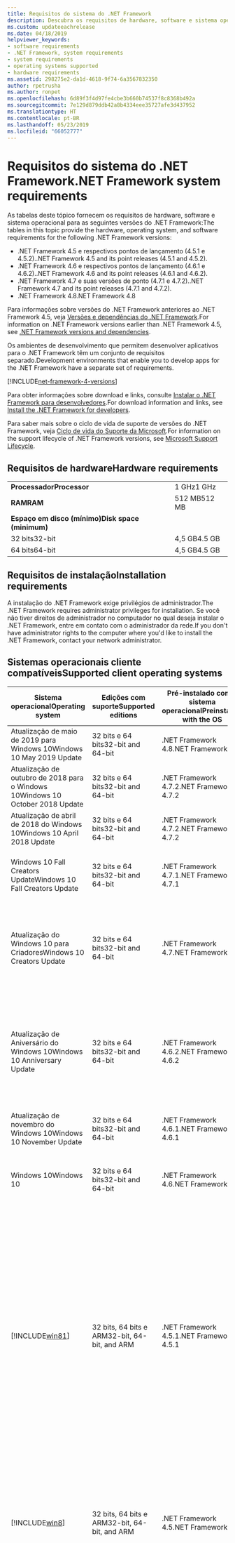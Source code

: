 ```yaml
---
title: Requisitos do sistema do .NET Framework
description: Descubra os requisitos de hardware, software e sistema operacional para instalar o .NET Framework 4.5 e versões posteriores.
ms.custom: updateeachrelease
ms.date: 04/18/2019
helpviewer_keywords:
- software requirements
- .NET Framework, system requirements
- system requirements
- operating systems supported
- hardware requirements
ms.assetid: 298275e2-da1d-4618-9f74-6a3567832350
author: rpetrusha
ms.author: ronpet
ms.openlocfilehash: 6d89f3f4d97fe4cbe3b660b74537f8c8368b492a
ms.sourcegitcommit: 7e129d879ddb42a8b4334eee35727afe3d437952
ms.translationtype: HT
ms.contentlocale: pt-BR
ms.lasthandoff: 05/23/2019
ms.locfileid: "66052777"
---
```

# <a name="net-framework-system-requirements"></a><span data-ttu-id="20e7e-103">Requisitos do sistema do .NET Framework</span><span class="sxs-lookup"><span data-stu-id="20e7e-103">.NET Framework system requirements</span></span>

<span data-ttu-id="20e7e-104">As tabelas deste tópico fornecem os requisitos de hardware, software e sistema operacional para as seguintes versões do .NET Framework:</span><span class="sxs-lookup"><span data-stu-id="20e7e-104">The tables in this topic provide the hardware, operating system, and software requirements for the following .NET Framework versions:</span></span>

* <span data-ttu-id="20e7e-105">.NET Framework 4.5 e respectivos pontos de lançamento (4.5.1 e 4.5.2).</span><span class="sxs-lookup"><span data-stu-id="20e7e-105">.NET Framework 4.5 and its point releases (4.5.1 and 4.5.2).</span></span>
* <span data-ttu-id="20e7e-106">.NET Framework 4.6 e respectivos pontos de lançamento (4.6.1 e 4.6.2).</span><span class="sxs-lookup"><span data-stu-id="20e7e-106">.NET Framework 4.6 and its point releases (4.6.1 and 4.6.2).</span></span>
* <span data-ttu-id="20e7e-107">.NET Framework 4.7 e suas versões de ponto (4.7.1 e 4.7.2).</span><span class="sxs-lookup"><span data-stu-id="20e7e-107">.NET Framework 4.7 and its point releases (4.7.1 and 4.7.2).</span></span>
* <span data-ttu-id="20e7e-108">.NET Framework 4.8</span><span class="sxs-lookup"><span data-stu-id="20e7e-108">.NET Framework 4.8</span></span>

<span data-ttu-id="20e7e-109">Para informações sobre versões do .NET Framework anteriores ao .NET Framework 4.5, veja [Versões e dependências do .NET Framework](../migration-guide/versions-and-dependencies.md).</span><span class="sxs-lookup"><span data-stu-id="20e7e-109">For information on .NET Framework versions earlier than .NET Framework 4.5, see [.NET Framework versions and dependencies](../migration-guide/versions-and-dependencies.md).</span></span>

<span data-ttu-id="20e7e-110">Os ambientes de desenvolvimento que permitem desenvolver aplicativos para o .NET Framework têm um conjunto de requisitos separado.</span><span class="sxs-lookup"><span data-stu-id="20e7e-110">Development environments that enable you to develop apps for the .NET Framework have a separate set of requirements.</span></span>

[!INCLUDE[net-framework-4-versions](../../../includes/net-framework-4x-versions.md)]

<span data-ttu-id="20e7e-111">Para obter informações sobre download e links, consulte [Instalar o .NET Framework para desenvolvedores](../../../docs/framework/install/guide-for-developers.md).</span><span class="sxs-lookup"><span data-stu-id="20e7e-111">For download information and links, see [Install the .NET Framework for developers](../../../docs/framework/install/guide-for-developers.md).</span></span>

<span data-ttu-id="20e7e-112">Para saber mais sobre o ciclo de vida de suporte de versões do .NET Framework, veja [Ciclo de vida do Suporte da Microsoft](https://support.microsoft.com/lifecycle/search?sort=PN&alpha=Microsoft%20.NET%20Framework&Filter=FilterNO).</span><span class="sxs-lookup"><span data-stu-id="20e7e-112">For information on the support lifecycle of .NET Framework versions, see [Microsoft Support Lifecycle](https://support.microsoft.com/lifecycle/search?sort=PN&alpha=Microsoft%20.NET%20Framework&Filter=FilterNO).</span></span>

## <a name="hardware-requirements"></a><span data-ttu-id="20e7e-113">Requisitos de hardware</span><span class="sxs-lookup"><span data-stu-id="20e7e-113">Hardware requirements</span></span>

|                          |        |
| ------------------------ | ------ |
| <span data-ttu-id="20e7e-114">**Processador**</span><span class="sxs-lookup"><span data-stu-id="20e7e-114">**Processor**</span></span>            | <span data-ttu-id="20e7e-115">1 GHz</span><span class="sxs-lookup"><span data-stu-id="20e7e-115">1 GHz</span></span>  |
| <span data-ttu-id="20e7e-116">**RAM**</span><span class="sxs-lookup"><span data-stu-id="20e7e-116">**RAM**</span></span>                  | <span data-ttu-id="20e7e-117">512 MB</span><span class="sxs-lookup"><span data-stu-id="20e7e-117">512 MB</span></span> |
| <span data-ttu-id="20e7e-118">**Espaço em disco (mínimo)**</span><span class="sxs-lookup"><span data-stu-id="20e7e-118">**Disk space (minimum)**</span></span> |        |
| <span data-ttu-id="20e7e-119">32 bits</span><span class="sxs-lookup"><span data-stu-id="20e7e-119">32-bit</span></span>                   | <span data-ttu-id="20e7e-120">4,5 GB</span><span class="sxs-lookup"><span data-stu-id="20e7e-120">4.5 GB</span></span> |
| <span data-ttu-id="20e7e-121">64 bits</span><span class="sxs-lookup"><span data-stu-id="20e7e-121">64-bit</span></span>                   | <span data-ttu-id="20e7e-122">4,5 GB</span><span class="sxs-lookup"><span data-stu-id="20e7e-122">4.5 GB</span></span> |

## <a name="installation-requirements"></a><span data-ttu-id="20e7e-123">Requisitos de instalação</span><span class="sxs-lookup"><span data-stu-id="20e7e-123">Installation requirements</span></span>

<span data-ttu-id="20e7e-124">A instalação do .NET Framework exige privilégios de administrador.</span><span class="sxs-lookup"><span data-stu-id="20e7e-124">The .NET Framework requires administrator privileges for installation.</span></span> <span data-ttu-id="20e7e-125">Se você não tiver direitos de administrador no computador no qual deseja instalar o .NET Framework, entre em contato com o administrador da rede.</span><span class="sxs-lookup"><span data-stu-id="20e7e-125">If you don't have administrator rights to the computer where you'd like to install the .NET Framework, contact your network administrator.</span></span>

## <a name="supported-client-operating-systems"></a><span data-ttu-id="20e7e-126">Sistemas operacionais cliente compatíveis</span><span class="sxs-lookup"><span data-stu-id="20e7e-126">Supported client operating systems</span></span>

| <span data-ttu-id="20e7e-127">Sistema operacional</span><span class="sxs-lookup"><span data-stu-id="20e7e-127">Operating system</span></span> | <span data-ttu-id="20e7e-128">Edições com suporte</span><span class="sxs-lookup"><span data-stu-id="20e7e-128">Supported editions</span></span> | <span data-ttu-id="20e7e-129">Pré-instalado com o sistema operacional</span><span class="sxs-lookup"><span data-stu-id="20e7e-129">Preinstalled with the OS</span></span> | <span data-ttu-id="20e7e-130">Instalado separadamente</span><span class="sxs-lookup"><span data-stu-id="20e7e-130">Installable separately</span></span> |
| ---------------- | ------------------ | ------------------------ | ---------------------- |
| <span data-ttu-id="20e7e-131">Atualização de maio de 2019 para Windows 10</span><span class="sxs-lookup"><span data-stu-id="20e7e-131">Windows 10 May 2019 Update</span></span> | <span data-ttu-id="20e7e-132">32 bits e 64 bits</span><span class="sxs-lookup"><span data-stu-id="20e7e-132">32-bit and 64-bit</span></span> | <span data-ttu-id="20e7e-133">.NET Framework 4.8</span><span class="sxs-lookup"><span data-stu-id="20e7e-133">.NET Framework 4.8</span></span> | -- |
| <span data-ttu-id="20e7e-134">Atualização de outubro de 2018 para o Windows 10</span><span class="sxs-lookup"><span data-stu-id="20e7e-134">Windows 10 October 2018 Update</span></span> | <span data-ttu-id="20e7e-135">32 bits e 64 bits</span><span class="sxs-lookup"><span data-stu-id="20e7e-135">32-bit and 64-bit</span></span> | <span data-ttu-id="20e7e-136">.NET Framework 4.7.2</span><span class="sxs-lookup"><span data-stu-id="20e7e-136">.NET Framework 4.7.2</span></span> | <span data-ttu-id="20e7e-137">.NET Framework 4.8</span><span class="sxs-lookup"><span data-stu-id="20e7e-137">.NET Framework 4.8</span></span> |
| <span data-ttu-id="20e7e-138">Atualização de abril de 2018 do Windows 10</span><span class="sxs-lookup"><span data-stu-id="20e7e-138">Windows 10 April 2018 Update</span></span> | <span data-ttu-id="20e7e-139">32 bits e 64 bits</span><span class="sxs-lookup"><span data-stu-id="20e7e-139">32-bit and 64-bit</span></span> | <span data-ttu-id="20e7e-140">.NET Framework 4.7.2</span><span class="sxs-lookup"><span data-stu-id="20e7e-140">.NET Framework 4.7.2</span></span> |<span data-ttu-id="20e7e-141">.NET Framework 4.8</span><span class="sxs-lookup"><span data-stu-id="20e7e-141">.NET Framework 4.8</span></span>|
| <span data-ttu-id="20e7e-142">Windows 10 Fall Creators Update</span><span class="sxs-lookup"><span data-stu-id="20e7e-142">Windows 10 Fall Creators Update</span></span> | <span data-ttu-id="20e7e-143">32 bits e 64 bits</span><span class="sxs-lookup"><span data-stu-id="20e7e-143">32-bit and 64-bit</span></span> | <span data-ttu-id="20e7e-144">.NET Framework 4.7.1</span><span class="sxs-lookup"><span data-stu-id="20e7e-144">.NET Framework 4.7.1</span></span> | <span data-ttu-id="20e7e-145">.NET Framework 4.7.2</span><span class="sxs-lookup"><span data-stu-id="20e7e-145">.NET Framework 4.7.2</span></span><br/><br/><span data-ttu-id="20e7e-146">.NET Framework 4.8</span><span class="sxs-lookup"><span data-stu-id="20e7e-146">.NET Framework 4.8</span></span> |
| <span data-ttu-id="20e7e-147">Atualização do Windows 10 para Criadores</span><span class="sxs-lookup"><span data-stu-id="20e7e-147">Windows 10 Creators Update</span></span> | <span data-ttu-id="20e7e-148">32 bits e 64 bits</span><span class="sxs-lookup"><span data-stu-id="20e7e-148">32-bit and 64-bit</span></span> | <span data-ttu-id="20e7e-149">.NET Framework 4.7</span><span class="sxs-lookup"><span data-stu-id="20e7e-149">.NET Framework 4.7</span></span> | <span data-ttu-id="20e7e-150">.NET Framework 4.7.1</span><span class="sxs-lookup"><span data-stu-id="20e7e-150">.NET Framework 4.7.1</span></span><br/><br/><span data-ttu-id="20e7e-151">.NET Framework 4.7.2</span><span class="sxs-lookup"><span data-stu-id="20e7e-151">.NET Framework 4.7.2</span></span><br/><br/><span data-ttu-id="20e7e-152">.NET Framework 4.8</span><span class="sxs-lookup"><span data-stu-id="20e7e-152">.NET Framework 4.8</span></span> |
| <span data-ttu-id="20e7e-153">Atualização de Aniversário do Windows 10</span><span class="sxs-lookup"><span data-stu-id="20e7e-153">Windows 10 Anniversary Update</span></span> | <span data-ttu-id="20e7e-154">32 bits e 64 bits</span><span class="sxs-lookup"><span data-stu-id="20e7e-154">32-bit and 64-bit</span></span> | <span data-ttu-id="20e7e-155">.NET Framework 4.6.2</span><span class="sxs-lookup"><span data-stu-id="20e7e-155">.NET Framework 4.6.2</span></span> |<span data-ttu-id="20e7e-156">.NET Framework 4.7</span><span class="sxs-lookup"><span data-stu-id="20e7e-156">.NET Framework 4.7</span></span><br/><br/><span data-ttu-id="20e7e-157">.NET Framework 4.7.1</span><span class="sxs-lookup"><span data-stu-id="20e7e-157">.NET Framework 4.7.1</span></span><br/><br/><span data-ttu-id="20e7e-158">.NET Framework 4.7.2</span><span class="sxs-lookup"><span data-stu-id="20e7e-158">.NET Framework 4.7.2</span></span><br/><br/><span data-ttu-id="20e7e-159">.NET Framework 4.8</span><span class="sxs-lookup"><span data-stu-id="20e7e-159">.NET Framework 4.8</span></span>  |
| <span data-ttu-id="20e7e-160">Atualização de novembro do Windows 10</span><span class="sxs-lookup"><span data-stu-id="20e7e-160">Windows 10 November Update</span></span> | <span data-ttu-id="20e7e-161">32 bits e 64 bits</span><span class="sxs-lookup"><span data-stu-id="20e7e-161">32-bit and 64-bit</span></span> | <span data-ttu-id="20e7e-162">.NET Framework 4.6.1</span><span class="sxs-lookup"><span data-stu-id="20e7e-162">.NET Framework 4.6.1</span></span> | <span data-ttu-id="20e7e-163">.NET Framework 4.6.2</span><span class="sxs-lookup"><span data-stu-id="20e7e-163">.NET Framework 4.6.2</span></span> |
| <span data-ttu-id="20e7e-164">Windows 10</span><span class="sxs-lookup"><span data-stu-id="20e7e-164">Windows 10</span></span> | <span data-ttu-id="20e7e-165">32 bits e 64 bits</span><span class="sxs-lookup"><span data-stu-id="20e7e-165">32-bit and 64-bit</span></span> | <span data-ttu-id="20e7e-166">.NET Framework 4.6</span><span class="sxs-lookup"><span data-stu-id="20e7e-166">.NET Framework 4.6</span></span> | <span data-ttu-id="20e7e-167">.NET Framework 4.6.1</span><span class="sxs-lookup"><span data-stu-id="20e7e-167">.NET Framework 4.6.1</span></span> <br/><br/> <span data-ttu-id="20e7e-168">.NET Framework 4.6.2</span><span class="sxs-lookup"><span data-stu-id="20e7e-168">.NET Framework 4.6.2</span></span> |
| [!INCLUDE[win81](../../../includes/win81-md.md)] | <span data-ttu-id="20e7e-169">32 bits, 64 bits e ARM</span><span class="sxs-lookup"><span data-stu-id="20e7e-169">32-bit, 64-bit, and ARM</span></span> | <span data-ttu-id="20e7e-170">.NET Framework 4.5.1</span><span class="sxs-lookup"><span data-stu-id="20e7e-170">.NET Framework 4.5.1</span></span> | <span data-ttu-id="20e7e-171">.NET Framework 4.5.2</span><span class="sxs-lookup"><span data-stu-id="20e7e-171">.NET Framework 4.5.2</span></span><br /><br /> <span data-ttu-id="20e7e-172">.NET Framework 4.6</span><span class="sxs-lookup"><span data-stu-id="20e7e-172">.NET Framework 4.6</span></span><br /><br /> <span data-ttu-id="20e7e-173">.NET Framework 4.6.1</span><span class="sxs-lookup"><span data-stu-id="20e7e-173">.NET Framework 4.6.1</span></span><br /><br /> <span data-ttu-id="20e7e-174">.NET Framework 4.6.2</span><span class="sxs-lookup"><span data-stu-id="20e7e-174">.NET Framework 4.6.2</span></span><br /><br /><span data-ttu-id="20e7e-175">.NET Framework 4.7</span><span class="sxs-lookup"><span data-stu-id="20e7e-175">.NET Framework 4.7</span></span><br/><br/><span data-ttu-id="20e7e-176">.NET Framework 4.7.1</span><span class="sxs-lookup"><span data-stu-id="20e7e-176">.NET Framework 4.7.1</span></span><br/><br/><span data-ttu-id="20e7e-177">.NET Framework 4.7.2</span><span class="sxs-lookup"><span data-stu-id="20e7e-177">.NET Framework 4.7.2</span></span><br/><br/><span data-ttu-id="20e7e-178">.NET Framework 4.8</span><span class="sxs-lookup"><span data-stu-id="20e7e-178">.NET Framework 4.8</span></span> |
| [!INCLUDE[win8](../../../includes/win8-md.md)] | <span data-ttu-id="20e7e-179">32 bits, 64 bits e ARM</span><span class="sxs-lookup"><span data-stu-id="20e7e-179">32-bit, 64-bit, and ARM</span></span> | <span data-ttu-id="20e7e-180">.NET Framework 4.5</span><span class="sxs-lookup"><span data-stu-id="20e7e-180">.NET Framework 4.5</span></span> | <span data-ttu-id="20e7e-181">.NET Framework 4.5.1</span><span class="sxs-lookup"><span data-stu-id="20e7e-181">.NET Framework 4.5.1</span></span><br /><br /><span data-ttu-id="20e7e-182">.NET Framework 4.5.2</span><span class="sxs-lookup"><span data-stu-id="20e7e-182">.NET Framework 4.5.2</span></span><br /><br /> <span data-ttu-id="20e7e-183">.NET Framework 4.6</span><span class="sxs-lookup"><span data-stu-id="20e7e-183">.NET Framework 4.6</span></span><br /><br /> <span data-ttu-id="20e7e-184">.NET Framework 4.6.1</span><span class="sxs-lookup"><span data-stu-id="20e7e-184">.NET Framework 4.6.1</span></span> |
| <span data-ttu-id="20e7e-185">Windows 7 SP1</span><span class="sxs-lookup"><span data-stu-id="20e7e-185">Windows 7 SP1</span></span>|<span data-ttu-id="20e7e-186">32 bits e 64 bits</span><span class="sxs-lookup"><span data-stu-id="20e7e-186">32-bit and 64-bit</span></span> | -- | <span data-ttu-id="20e7e-187">.NET Framework 4</span><span class="sxs-lookup"><span data-stu-id="20e7e-187">.NET Framework 4</span></span><br /><br /> <span data-ttu-id="20e7e-188">.NET Framework 4.5</span><span class="sxs-lookup"><span data-stu-id="20e7e-188">.NET Framework 4.5</span></span><br /><br /> <span data-ttu-id="20e7e-189">.NET Framework 4.5.1</span><span class="sxs-lookup"><span data-stu-id="20e7e-189">.NET Framework 4.5.1</span></span><br /><br /> <span data-ttu-id="20e7e-190">.NET Framework 4.5.2</span><span class="sxs-lookup"><span data-stu-id="20e7e-190">.NET Framework 4.5.2</span></span><br /><br /> <span data-ttu-id="20e7e-191">.NET Framework 4.6</span><span class="sxs-lookup"><span data-stu-id="20e7e-191">.NET Framework 4.6</span></span><br /><br /> <span data-ttu-id="20e7e-192">.NET Framework 4.6.1</span><span class="sxs-lookup"><span data-stu-id="20e7e-192">.NET Framework 4.6.1</span></span><br /><br /> <span data-ttu-id="20e7e-193">.NET Framework 4.6.2</span><span class="sxs-lookup"><span data-stu-id="20e7e-193">.NET Framework 4.6.2</span></span><br /><br /><span data-ttu-id="20e7e-194">.NET Framework 4.7</span><span class="sxs-lookup"><span data-stu-id="20e7e-194">.NET Framework 4.7</span></span><br/><br/><span data-ttu-id="20e7e-195">.NET Framework 4.7.1</span><span class="sxs-lookup"><span data-stu-id="20e7e-195">.NET Framework 4.7.1</span></span><br/><br/><span data-ttu-id="20e7e-196">.NET Framework 4.7.2</span><span class="sxs-lookup"><span data-stu-id="20e7e-196">.NET Framework 4.7.2</span></span><br/><br/><span data-ttu-id="20e7e-197">.NET Framework 4.8</span><span class="sxs-lookup"><span data-stu-id="20e7e-197">.NET Framework 4.8</span></span> |
| <span data-ttu-id="20e7e-198">Windows Vista SP2</span><span class="sxs-lookup"><span data-stu-id="20e7e-198">Windows Vista SP2</span></span>|<span data-ttu-id="20e7e-199">32 bits e 64 bits</span><span class="sxs-lookup"><span data-stu-id="20e7e-199">32-bit and 64-bit</span></span> | -- | <span data-ttu-id="20e7e-200">.NET Framework 4</span><span class="sxs-lookup"><span data-stu-id="20e7e-200">.NET Framework 4</span></span><br /><br /> <span data-ttu-id="20e7e-201">.NET Framework 4.5</span><span class="sxs-lookup"><span data-stu-id="20e7e-201">.NET Framework 4.5</span></span><br /><br /> <span data-ttu-id="20e7e-202">.NET Framework 4.5.1</span><span class="sxs-lookup"><span data-stu-id="20e7e-202">.NET Framework 4.5.1</span></span><br /><br /> <span data-ttu-id="20e7e-203">.NET Framework 4.5.2</span><span class="sxs-lookup"><span data-stu-id="20e7e-203">.NET Framework 4.5.2</span></span><br /><br /> <span data-ttu-id="20e7e-204">.NET Framework 4.6</span><span class="sxs-lookup"><span data-stu-id="20e7e-204">.NET Framework 4.6</span></span> |
| <span data-ttu-id="20e7e-205">Windows XP</span><span class="sxs-lookup"><span data-stu-id="20e7e-205">Windows XP</span></span> |<span data-ttu-id="20e7e-206">32 bits e 64 bits</span><span class="sxs-lookup"><span data-stu-id="20e7e-206">32-bit and 64-bit</span></span> | -- | <span data-ttu-id="20e7e-207">.NET Framework 4</span><span class="sxs-lookup"><span data-stu-id="20e7e-207">.NET Framework 4</span></span> |

 <span data-ttu-id="20e7e-208">**Observações:**</span><span class="sxs-lookup"><span data-stu-id="20e7e-208">**Notes:**</span></span>

- <span data-ttu-id="20e7e-209">Em sistemas com Windows 7, o .NET Framework exige o Windows 7 SP1.</span><span class="sxs-lookup"><span data-stu-id="20e7e-209">On Windows 7 systems, the .NET Framework requires Windows 7 SP1.</span></span> <span data-ttu-id="20e7e-210">Se você usa o Windows 7 e ainda não instalou o Service Pack 1, faça isso antes de instalar o .NET Framework.</span><span class="sxs-lookup"><span data-stu-id="20e7e-210">If you're on Windows 7 and haven't yet installed Service Pack 1, you need to do so before installing the .NET Framework.</span></span>

- <span data-ttu-id="20e7e-211">O .NET Framework 4.5 é compatível com o Windows PE (Ambiente de Pré-Instalação do Windows).</span><span class="sxs-lookup"><span data-stu-id="20e7e-211">.NET Framework 4.5 is supported on the Windows Preinstallation Environment (Windows PE).</span></span> <span data-ttu-id="20e7e-212">Nem todos os recursos são compatíveis com o Windows PE.</span><span class="sxs-lookup"><span data-stu-id="20e7e-212">Not all features are supported on Windows PE.</span></span>

- <span data-ttu-id="20e7e-213">O .NET Framework 4 também é compatível com a plataforma IA64.</span><span class="sxs-lookup"><span data-stu-id="20e7e-213">.NET Framework 4 also supports the IA64 platform.</span></span>

- <span data-ttu-id="20e7e-214">Para todas as plataformas, recomendamos que você atualize para o Service Pack mais recente do Windows e instale as atualizações críticas disponíveis no [site Windows Update](https://go.microsoft.com/fwlink/?LinkId=168461) para garantir a melhor compatibilidade e segurança.</span><span class="sxs-lookup"><span data-stu-id="20e7e-214">For all platforms, we recommend that you upgrade to the latest Windows Service Pack and install critical updates available from the [Windows Update website](https://go.microsoft.com/fwlink/?LinkId=168461) to ensure the best compatibility and security.</span></span>

- <span data-ttu-id="20e7e-215">Em sistemas operacionais de 64 bits, o .NET Framework dá suporte ao WOW64 (processamento de 32 bits em um computador de 64 bits) e ao processamento nativo de 64 bits.</span><span class="sxs-lookup"><span data-stu-id="20e7e-215">On 64-bit operating systems, the .NET Framework supports both WOW64 (32-bit processing on a 64-bit machine) and| native 64-bit processing.</span></span>

## <a name="supported-server-operating-systems"></a><span data-ttu-id="20e7e-216">Sistemas operacionais de servidor compatíveis</span><span class="sxs-lookup"><span data-stu-id="20e7e-216">Supported server operating systems</span></span>

| <span data-ttu-id="20e7e-217">Sistema operacional</span><span class="sxs-lookup"><span data-stu-id="20e7e-217">Operating system</span></span> | <span data-ttu-id="20e7e-218">Edições com suporte</span><span class="sxs-lookup"><span data-stu-id="20e7e-218">Supported editions</span></span> | <span data-ttu-id="20e7e-219">Pré-instalado com o sistema operacional</span><span class="sxs-lookup"><span data-stu-id="20e7e-219">Preinstalled with the OS</span></span> | <span data-ttu-id="20e7e-220">Instalado separadamente</span><span class="sxs-lookup"><span data-stu-id="20e7e-220">Installable separately</span></span> |
| ---------------- | ------------------ | ------------------------ | ---------------------- |
| <span data-ttu-id="20e7e-221">Windows Server 2019</span><span class="sxs-lookup"><span data-stu-id="20e7e-221">Windows Server 2019</span></span> | <span data-ttu-id="20e7e-222">64 bits</span><span class="sxs-lookup"><span data-stu-id="20e7e-222">64-bit</span></span> | <span data-ttu-id="20e7e-223">.NET Framework 4.7.2</span><span class="sxs-lookup"><span data-stu-id="20e7e-223">.NET Framework 4.7.2</span></span> | <span data-ttu-id="20e7e-224">.NET Framework 4.8</span><span class="sxs-lookup"><span data-stu-id="20e7e-224">.NET Framework 4.8</span></span> |
| <span data-ttu-id="20e7e-225">Windows Server, versão 1809</span><span class="sxs-lookup"><span data-stu-id="20e7e-225">Windows Server, version 1809</span></span> | <span data-ttu-id="20e7e-226">64 bits</span><span class="sxs-lookup"><span data-stu-id="20e7e-226">64-bit</span></span> | <span data-ttu-id="20e7e-227">.NET Framework 4.7.2</span><span class="sxs-lookup"><span data-stu-id="20e7e-227">.NET Framework 4.7.2</span></span> | <span data-ttu-id="20e7e-228">.NET Framework 4.8</span><span class="sxs-lookup"><span data-stu-id="20e7e-228">.NET Framework 4.8</span></span> |
| <span data-ttu-id="20e7e-229">Windows Server, versão 1803</span><span class="sxs-lookup"><span data-stu-id="20e7e-229">Windows Server, version 1803</span></span> | <span data-ttu-id="20e7e-230">64 bits</span><span class="sxs-lookup"><span data-stu-id="20e7e-230">64-bit</span></span> | <span data-ttu-id="20e7e-231">.NET Framework 4.7.2</span><span class="sxs-lookup"><span data-stu-id="20e7e-231">.NET Framework 4.7.2</span></span> | <span data-ttu-id="20e7e-232">.NET Framework 4.8</span><span class="sxs-lookup"><span data-stu-id="20e7e-232">.NET Framework 4.8</span></span> |
| <span data-ttu-id="20e7e-233">Windows Server, versão 1709</span><span class="sxs-lookup"><span data-stu-id="20e7e-233">Windows Server, version 1709</span></span> | <span data-ttu-id="20e7e-234">64 bits</span><span class="sxs-lookup"><span data-stu-id="20e7e-234">64-bit</span></span> | <span data-ttu-id="20e7e-235">.NET Framework 4.7.1</span><span class="sxs-lookup"><span data-stu-id="20e7e-235">.NET Framework 4.7.1</span></span> | <span data-ttu-id="20e7e-236">.NET Framework 4.7.2</span><span class="sxs-lookup"><span data-stu-id="20e7e-236">.NET Framework 4.7.2</span></span>|
| <span data-ttu-id="20e7e-237">Windows Server 2016</span><span class="sxs-lookup"><span data-stu-id="20e7e-237">Windows Server 2016</span></span> | <span data-ttu-id="20e7e-238">64 bits</span><span class="sxs-lookup"><span data-stu-id="20e7e-238">64-bit</span></span> | <span data-ttu-id="20e7e-239">.NET Framework 4.6.2</span><span class="sxs-lookup"><span data-stu-id="20e7e-239">.NET Framework 4.6.2</span></span> | <span data-ttu-id="20e7e-240">.NET Framework 4.7</span><span class="sxs-lookup"><span data-stu-id="20e7e-240">.NET Framework 4.7</span></span><br/><br/> <span data-ttu-id="20e7e-241">.NET Framework 4.7.1</span><span class="sxs-lookup"><span data-stu-id="20e7e-241">.NET Framework 4.7.1</span></span><br/><br/><span data-ttu-id="20e7e-242">.NET Framework 4.7.2</span><span class="sxs-lookup"><span data-stu-id="20e7e-242">.NET Framework 4.7.2</span></span><br/><br/><span data-ttu-id="20e7e-243">.NET Framework 4.8</span><span class="sxs-lookup"><span data-stu-id="20e7e-243">.NET Framework 4.8</span></span> |
| <span data-ttu-id="20e7e-244">Windows Server 2012 R2</span><span class="sxs-lookup"><span data-stu-id="20e7e-244">Windows Server 2012 R2</span></span> | <span data-ttu-id="20e7e-245">64 bits</span><span class="sxs-lookup"><span data-stu-id="20e7e-245">64-bit</span></span> | <span data-ttu-id="20e7e-246">.NET Framework 4.5.1</span><span class="sxs-lookup"><span data-stu-id="20e7e-246">.NET Framework 4.5.1</span></span> | <span data-ttu-id="20e7e-247">.NET Framework 4.5.2</span><span class="sxs-lookup"><span data-stu-id="20e7e-247">.NET Framework 4.5.2</span></span><br /><br /> <span data-ttu-id="20e7e-248">.NET Framework 4.6</span><span class="sxs-lookup"><span data-stu-id="20e7e-248">.NET Framework 4.6</span></span><br /><br /> <span data-ttu-id="20e7e-249">.NET Framework 4.6.1</span><span class="sxs-lookup"><span data-stu-id="20e7e-249">.NET Framework 4.6.1</span></span><br /><br /> <span data-ttu-id="20e7e-250">.NET Framework 4.6.2</span><span class="sxs-lookup"><span data-stu-id="20e7e-250">.NET Framework 4.6.2</span></span><br /><br /><span data-ttu-id="20e7e-251">.NET Framework 4.7</span><span class="sxs-lookup"><span data-stu-id="20e7e-251">.NET Framework 4.7</span></span><br/><br/> <span data-ttu-id="20e7e-252">.NET Framework 4.7.1</span><span class="sxs-lookup"><span data-stu-id="20e7e-252">.NET Framework 4.7.1</span></span><br/><br/><span data-ttu-id="20e7e-253">.NET Framework 4.7.2</span><span class="sxs-lookup"><span data-stu-id="20e7e-253">.NET Framework 4.7.2</span></span><br/><br/><span data-ttu-id="20e7e-254">.NET Framework 4.8</span><span class="sxs-lookup"><span data-stu-id="20e7e-254">.NET Framework 4.8</span></span> |
| <span data-ttu-id="20e7e-255">Windows Server 2012 (64-bit edition)</span><span class="sxs-lookup"><span data-stu-id="20e7e-255">Windows Server 2012 (64-bit edition)</span></span> | <span data-ttu-id="20e7e-256">64 bits</span><span class="sxs-lookup"><span data-stu-id="20e7e-256">64-bit</span></span>| <span data-ttu-id="20e7e-257">.NET Framework 4.5</span><span class="sxs-lookup"><span data-stu-id="20e7e-257">.NET Framework 4.5</span></span> | <span data-ttu-id="20e7e-258">.NET Framework 4.5.1</span><span class="sxs-lookup"><span data-stu-id="20e7e-258">.NET Framework 4.5.1</span></span><br /><br /> <span data-ttu-id="20e7e-259">.NET Framework 4.5.2</span><span class="sxs-lookup"><span data-stu-id="20e7e-259">.NET Framework 4.5.2</span></span><br /><br /> <span data-ttu-id="20e7e-260">.NET Framework 4.6</span><span class="sxs-lookup"><span data-stu-id="20e7e-260">.NET Framework 4.6</span></span><br /><br /> <span data-ttu-id="20e7e-261">.NET Framework 4.6.1</span><span class="sxs-lookup"><span data-stu-id="20e7e-261">.NET Framework 4.6.1</span></span><br /><br /> <span data-ttu-id="20e7e-262">.NET Framework 4.6.2</span><span class="sxs-lookup"><span data-stu-id="20e7e-262">.NET Framework 4.6.2</span></span><br /><br /><span data-ttu-id="20e7e-263">.NET Framework 4.7</span><span class="sxs-lookup"><span data-stu-id="20e7e-263">.NET Framework 4.7</span></span><br/><br/><span data-ttu-id="20e7e-264">.NET Framework 4.7.1</span><span class="sxs-lookup"><span data-stu-id="20e7e-264">.NET Framework 4.7.1</span></span><br/><br/><span data-ttu-id="20e7e-265">.NET Framework 4.7.2</span><span class="sxs-lookup"><span data-stu-id="20e7e-265">.NET Framework 4.7.2</span></span><br/><br/><span data-ttu-id="20e7e-266">.NET Framework 4.8</span><span class="sxs-lookup"><span data-stu-id="20e7e-266">.NET Framework 4.8</span></span> |
| <span data-ttu-id="20e7e-267">Windows Server 2008 R2 SP1</span><span class="sxs-lookup"><span data-stu-id="20e7e-267">Windows Server 2008 R2 SP1</span></span>|<span data-ttu-id="20e7e-268">64 bits</span><span class="sxs-lookup"><span data-stu-id="20e7e-268">64-bit</span></span> | -- | <span data-ttu-id="20e7e-269">.NET Framework 4</span><span class="sxs-lookup"><span data-stu-id="20e7e-269">.NET Framework 4</span></span><br /><br /> <span data-ttu-id="20e7e-270">.NET Framework 4.5</span><span class="sxs-lookup"><span data-stu-id="20e7e-270">.NET Framework 4.5</span></span><br /><br /> <span data-ttu-id="20e7e-271">.NET Framework 4.5.1</span><span class="sxs-lookup"><span data-stu-id="20e7e-271">.NET Framework 4.5.1</span></span><br /><br /> <span data-ttu-id="20e7e-272">.NET Framework 4.5.2</span><span class="sxs-lookup"><span data-stu-id="20e7e-272">.NET Framework 4.5.2</span></span><br /><br /> <span data-ttu-id="20e7e-273">.NET Framework 4.6</span><span class="sxs-lookup"><span data-stu-id="20e7e-273">.NET Framework 4.6</span></span><br /><br /> <span data-ttu-id="20e7e-274">.NET Framework 4.6.1</span><span class="sxs-lookup"><span data-stu-id="20e7e-274">.NET Framework 4.6.1</span></span><br /><br /> <span data-ttu-id="20e7e-275">.NET Framework 4.6.2</span><span class="sxs-lookup"><span data-stu-id="20e7e-275">.NET Framework 4.6.2</span></span><br /><br /><span data-ttu-id="20e7e-276">.NET Framework 4.7</span><span class="sxs-lookup"><span data-stu-id="20e7e-276">.NET Framework 4.7</span></span><br/><br/><span data-ttu-id="20e7e-277">.NET Framework 4.7.1</span><span class="sxs-lookup"><span data-stu-id="20e7e-277">.NET Framework 4.7.1</span></span><br/><br/><span data-ttu-id="20e7e-278">.NET Framework 4.7.2</span><span class="sxs-lookup"><span data-stu-id="20e7e-278">.NET Framework 4.7.2</span></span><br/><br/><span data-ttu-id="20e7e-279">.NET Framework 4.8</span><span class="sxs-lookup"><span data-stu-id="20e7e-279">.NET Framework 4.8</span></span> |
| <span data-ttu-id="20e7e-280">Windows Server 2008 SP2</span><span class="sxs-lookup"><span data-stu-id="20e7e-280">Windows Server 2008 SP2</span></span>|<span data-ttu-id="20e7e-281">32 bits e 64 bits</span><span class="sxs-lookup"><span data-stu-id="20e7e-281">32-bit and 64-bit</span></span> | -- | <span data-ttu-id="20e7e-282">.NET Framework 4</span><span class="sxs-lookup"><span data-stu-id="20e7e-282">.NET Framework 4</span></span><br /><br /> <span data-ttu-id="20e7e-283">.NET Framework 4.5</span><span class="sxs-lookup"><span data-stu-id="20e7e-283">.NET Framework 4.5</span></span><br /><br /> <span data-ttu-id="20e7e-284">.NET Framework 4.5.1</span><span class="sxs-lookup"><span data-stu-id="20e7e-284">.NET Framework 4.5.1</span></span><br /><br /> <span data-ttu-id="20e7e-285">.NET Framework 4.5.2</span><span class="sxs-lookup"><span data-stu-id="20e7e-285">.NET Framework 4.5.2</span></span><br /><br /> <span data-ttu-id="20e7e-286">.NET Framework 4.6</span><span class="sxs-lookup"><span data-stu-id="20e7e-286">.NET Framework 4.6</span></span> |

 <span data-ttu-id="20e7e-287">**Observações:**</span><span class="sxs-lookup"><span data-stu-id="20e7e-287">**Notes:**</span></span>

- [!INCLUDE[winserver8](../../../includes/winserver8-md.md)] <span data-ttu-id="20e7e-288">inclui o .NET Framework 4.5, portanto não é necessário instalá-lo separadamente.</span><span class="sxs-lookup"><span data-stu-id="20e7e-288">includes .NET Framework 4.5, so you don't have to install it separately.</span></span> <span data-ttu-id="20e7e-289">Da mesma forma, [!INCLUDE[winblue_server_2](../../../includes/winblue-server-2-md.md)] inclui o .NET Framework 4.5.1.</span><span class="sxs-lookup"><span data-stu-id="20e7e-289">Similarly, [!INCLUDE[winblue_server_2](../../../includes/winblue-server-2-md.md)] includes .NET Framework 4.5.1.</span></span>

- <span data-ttu-id="20e7e-290">O .NET Framework tem compatibilidade limitada na função Server Core no Windows Server 2008 R2 SP1 ou posterior.</span><span class="sxs-lookup"><span data-stu-id="20e7e-290">The .NET Framework has limited support for the Server Core Role with Windows Server 2008 R2 SP1 or later.</span></span> <span data-ttu-id="20e7e-291">Consulte [Server Core .NET Functionality](https://docs.microsoft.com/previous-versions//dd745015(v=vs.85)) (Funcionalidade do Server Core .NET) para obter uma lista de APIs incompatíveis.</span><span class="sxs-lookup"><span data-stu-id="20e7e-291">See [Server Core .NET Functionality](https://docs.microsoft.com/previous-versions//dd745015(v=vs.85)) for a list of unsupported APIs.</span></span>

- <span data-ttu-id="20e7e-292">O .NET Framework não é compatível com o Windows Server 2008 R2 for Itanium-Based Systems.</span><span class="sxs-lookup"><span data-stu-id="20e7e-292">The .NET Framework isn't supported on Windows Server 2008 R2 for Itanium-Based Systems.</span></span>

- <span data-ttu-id="20e7e-293">Windows Server 2008 SP2, o .NET Framework não tem suporte na Função Server Core.</span><span class="sxs-lookup"><span data-stu-id="20e7e-293">On Windows Server 2008 SP2, the .NET Framework is not supported in the Server Core Role.</span></span>

- <span data-ttu-id="20e7e-294">Para todas as plataformas, recomendamos que você atualize para o Service Pack e as atualizações críticas disponíveis mais recentes do Windows no [site Windows Update](https://go.microsoft.com/fwlink/?LinkId=168461) para garantir a melhor compatibilidade e segurança.</span><span class="sxs-lookup"><span data-stu-id="20e7e-294">For all platforms, we recommend that you upgrade to the latest Windows Service Pack and critical updates available from the [Windows Update website](https://go.microsoft.com/fwlink/?LinkId=168461) to ensure the best compatibility and security.</span></span> <span data-ttu-id="20e7e-295">A instalação do Windows Service Pack mais recente pode ser necessária em alguns sistemas operacionais.</span><span class="sxs-lookup"><span data-stu-id="20e7e-295">Installation of the latest Windows Service Pack may be required on some operating systems.</span></span>

- <span data-ttu-id="20e7e-296">Em sistemas operacionais 64 bits, o .NET Framework dá suporte ao WOW64 (processamento de 32 bits em um computador de 64 bits) e ao processamento de 64 bits nativo.</span><span class="sxs-lookup"><span data-stu-id="20e7e-296">On 64-bit operating systems, the .NET Framework supports both WOW64 (32-bit processing on a 64-bit machine) and native 64-bit processing.</span></span>

## <a name="see-also"></a><span data-ttu-id="20e7e-297">Consulte também</span><span class="sxs-lookup"><span data-stu-id="20e7e-297">See also</span></span>

- [<span data-ttu-id="20e7e-298">Guia de instalação</span><span class="sxs-lookup"><span data-stu-id="20e7e-298">Installation Guide</span></span>](../../../docs/framework/install/index.md)
- [<span data-ttu-id="20e7e-299">Introdução</span><span class="sxs-lookup"><span data-stu-id="20e7e-299">Getting Started</span></span>](../../../docs/framework/get-started/index.md)
- [<span data-ttu-id="20e7e-300">Solução de problemas de instalações e desinstalações bloqueadas do .NET Framework</span><span class="sxs-lookup"><span data-stu-id="20e7e-300">Troubleshoot blocked .NET Framework installations and uninstallations</span></span>](../../../docs/framework/install/troubleshoot-blocked-installations-and-uninstallations.md)
